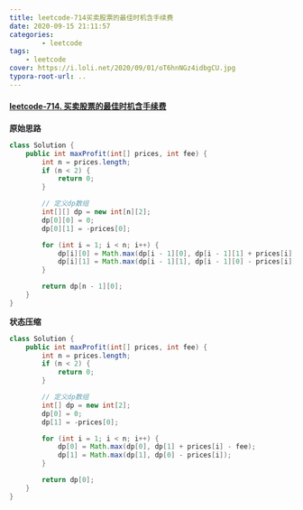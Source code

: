 ```yaml
---
title: leetcode-714买卖股票的最佳时机含手续费
date: 2020-09-15 21:11:57
categories: 
		- leetcode
tags: 
	- leetcode
cover: https://i.loli.net/2020/09/01/oT6hnNGz4idbgCU.jpg
typora-root-url: ..
---
```


#### [leetcode-714. 买卖股票的最佳时机含手续费](https://leetcode-cn.com/problems/best-time-to-buy-and-sell-stock-with-transaction-fee/)

**原始思路**

```java
class Solution {
    public int maxProfit(int[] prices, int fee) {
        int n = prices.length;
        if (n < 2) {
            return 0;
        }

        // 定义dp数组
        int[][] dp = new int[n][2];
        dp[0][0] = 0;
        dp[0][1] = -prices[0];

        for (int i = 1; i < n; i++) {
            dp[i][0] = Math.max(dp[i - 1][0], dp[i - 1][1] + prices[i] - fee);
            dp[i][1] = Math.max(dp[i - 1][1], dp[i - 1][0] - prices[i]);
        }

        return dp[n - 1][0];
    }
}
```



**状态压缩**

```java
class Solution {
    public int maxProfit(int[] prices, int fee) {
        int n = prices.length;
        if (n < 2) {
            return 0;
        }

        // 定义dp数组
        int[] dp = new int[2];
        dp[0] = 0;
        dp[1] = -prices[0];

        for (int i = 1; i < n; i++) {
            dp[0] = Math.max(dp[0], dp[1] + prices[i] - fee);
            dp[1] = Math.max(dp[1], dp[0] - prices[i]);
        }

        return dp[0];
    }
}
```

